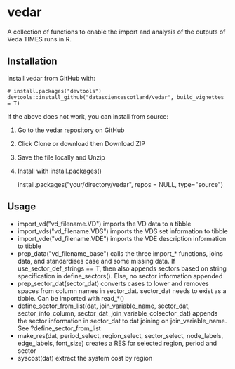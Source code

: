 # vedar
A collection of functions to enable the import and analysis of the outputs of Veda TIMES runs in R.


## Installation

Install vedar from GitHub with:

    # install.packages("devtools")
    devtools::install_github("datasciencescotland/vedar", build_vignettes = T)

If the above does not work, you can install from source:

1. Go to the vedar repository on GitHub
2. Click Clone or download then Download ZIP
3. Save the file locally  and Unzip
4. Install with install.packages()

    install.packages("your/directory/vedar", repos = NULL,
                 type="source")
                 
## Usage

- import_vd("vd_filename.VD") imports the VD data to a tibble
- import_vds("vd_filename.VDS") imports the VDS set information to tibble
- import_vde("vd_filename.VDE") imports the VDE  description information to tibble
- prep_data("vd_filename_base") calls the three import_* functions, joins data, and standardises case and some missing data. If use_sector_def_strings == T, then also appends sectors based on string specification in define_sectors(). Else, no sector information appended
- prep_sector_dat(sector_dat) converts cases to lower and removes spaces from column names in sector_dat. sector_dat needs to exist as a tibble. Can be imported with read_*()
- define_sector_from_list(dat, join_variable_name, sector_dat, sector_info_column, sector_dat_join_variable_colsector_dat) appends the sector information in sector_dat to dat joining on join_variable_name. See ?define_sector_from_list
- make_res(dat, period_select, region_select, sector_select, node_labels, edge_labels, font_size)  creates a RES for selected region, period and sector
- syscost(dat) extract the system cost by region
